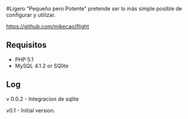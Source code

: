 #Ligero
"Pequeño pero Potente" pretende ser lo más simple posible de configurar y utilizar.

https://github.com/mikecao/flight

## Requisitos
* PHP 5.1 
* MySQL 4.1.2 or SQlite 

## Log
v 0.0.2 - Integracion de sqlite

v0.1 - Initial version.


